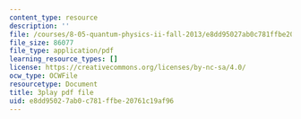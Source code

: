 ```yaml
---
content_type: resource
description: ''
file: /courses/8-05-quantum-physics-ii-fall-2013/e8dd95027ab0c781ffbe20761c19af96_7Nrymx1ULis.pdf
file_size: 86077
file_type: application/pdf
learning_resource_types: []
license: https://creativecommons.org/licenses/by-nc-sa/4.0/
ocw_type: OCWFile
resourcetype: Document
title: 3play pdf file
uid: e8dd9502-7ab0-c781-ffbe-20761c19af96
---
```

